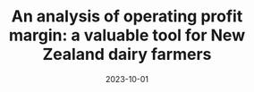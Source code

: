 ---
title: "An analysis of operating profit margin: a valuable tool for New Zealand dairy farmers"
collection: publications
category: manuscripts
permalink: /publication/opm
excerpt: 'Operating profit margin (OPM) is a well-supported and easily interpretable parameter from the DuPont framework for understanding firm performance. It has not been widely applied in the dairy industry, despite its role in driving profitability, resilience and debt serviceability in low subsidy export-oriented farming systems. We analyse the drivers of OPM in depth for the first time on New Zealand dairy farms. We utilise a 10-year panel dataset developed by applying simulation methods to sample and population data, giving a representative picture of the industry. We group farms into quartiles of their long-run OPM performance and perform non-parametric Games-Howell testing to investigate differences between the groups. We then estimate individual and time fixed effects panel regression models for the entire sample and each quartile separately to examine the factors driving changes in OPM over time. We add to the limited literature on the factors driving changes in OPM over time.'
date: 2023-10-01
venue: 'New Zealand Economic Papers'
slidesurl: 'http://robbie-maris.github.io/files/opm.pdf'
paperurl: 'https://www.tandfonline.com/doi/abs/10.1080/00779954.2022.2156383'
citation: 'R Maris & Z Dorner (2023). &quot;An analysis of operating profit margin: a valuable tool for New Zealand dairy farmers.&quot; <i>New Zealand Economic Papers</i>. 57(3).'
---